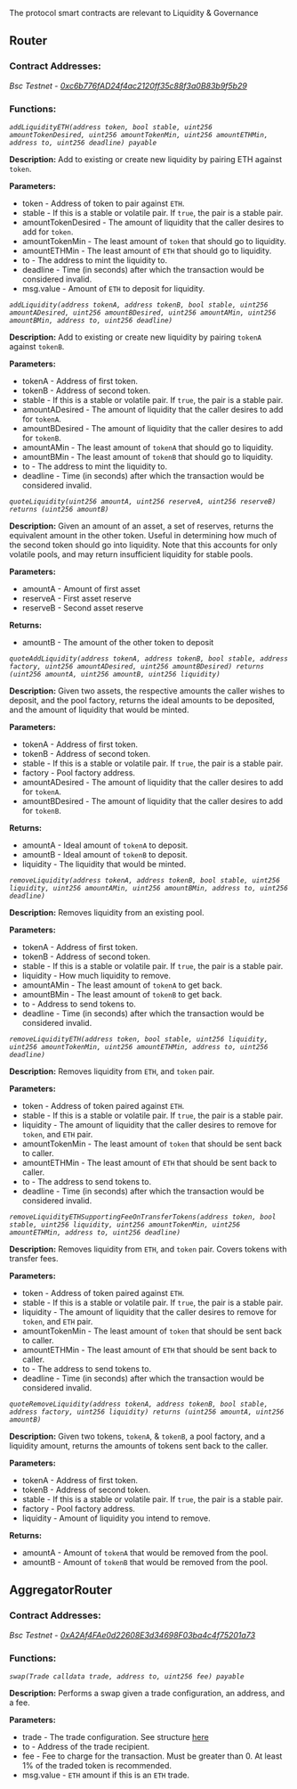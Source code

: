 The protocol smart contracts are relevant to Liquidity & Governance

## Router

### Contract Addresses:

_Bsc Testnet - [0xc6b776fAD24f4ac2120ff35c88f3a0B83b9f5b29](https://testnet.bscscan.com/address/0xc6b776fAD24f4ac2120ff35c88f3a0B83b9f5b29)_

### Functions:

_`addLiquidityETH(address token, bool stable, uint256 amountTokenDesired, uint256 amountTokenMin, uint256 amountETHMin, address to, uint256 deadline) payable`_

**Description:** Add to existing or create new liquidity by pairing ETH against `token`.

**Parameters:**

- token - Address of token to pair against `ETH`.
- stable - If this is a stable or volatile pair. If `true`, the pair is a stable pair.
- amountTokenDesired - The amount of liquidity that the caller desires to add for `token`.
- amountTokenMin - The least amount of `token` that should go to liquidity.
- amountETHMin - The least amount of `ETH` that should go to liquidity.
- to - The address to mint the liquidity to.
- deadline - Time (in seconds) after which the transaction would be considered invalid.
- msg.value - Amount of `ETH` to deposit for liquidity.

_`addLiquidity(address tokenA, address tokenB, bool stable, uint256 amountADesired, uint256 amountBDesired, uint256 amountAMin, uint256 amountBMin, address to, uint256 deadline)`_

**Description:** Add to existing or create new liquidity by pairing `tokenA` against `tokenB`.

**Parameters:**

- tokenA - Address of first token.
- tokenB - Address of second token.
- stable - If this is a stable or volatile pair. If `true`, the pair is a stable pair.
- amountADesired - The amount of liquidity that the caller desires to add for `tokenA`.
- amountBDesired - The amount of liquidity that the caller desires to add for `tokenB`.
- amountAMin - The least amount of `tokenA` that should go to liquidity.
- amountBMin - The least amount of `tokenB` that should go to liquidity.
- to - The address to mint the liquidity to.
- deadline - Time (in seconds) after which the transaction would be considered invalid.

_`quoteLiquidity(uint256 amountA, uint256 reserveA, uint256 reserveB) returns (uint256 amountB)`_

**Description:** Given an amount of an asset, a set of reserves, returns the equivalent amount in the other token. Useful in determining how much of the second token should go into liquidity. Note that this accounts for only volatile pools, and may return insufficient liquidity for stable pools.

**Parameters:**

- amountA - Amount of first asset
- reserveA - First asset reserve
- reserveB - Second asset reserve

**Returns:**

- amountB - The amount of the other token to deposit

_`quoteAddLiquidity(address tokenA, address tokenB, bool stable, address factory, uint256 amountADesired, uint256 amountBDesired) returns (uint256 amountA, uint256 amountB, uint256 liquidity)`_

**Description:** Given two assets, the respective amounts the caller wishes to deposit, and the pool factory, returns the ideal amounts to be deposited, and the amount of liquidity that would be minted.

**Parameters:**

- tokenA - Address of first token.
- tokenB - Address of second token.
- stable - If this is a stable or volatile pair. If `true`, the pair is a stable pair.
- factory - Pool factory address.
- amountADesired - The amount of liquidity that the caller desires to add for `tokenA`.
- amountBDesired - The amount of liquidity that the caller desires to add for `tokenB`.

**Returns:**

- amountA - Ideal amount of `tokenA` to deposit.
- amountB - Ideal amount of `tokenB` to deposit.
- liquidity - The liquidity that would be minted.

_`removeLiquidity(address tokenA, address tokenB, bool stable, uint256 liquidity, uint256 amountAMin, uint256 amountBMin, address to, uint256 deadline)`_

**Description:** Removes liquidity from an existing pool.

**Parameters:**

- tokenA - Address of first token.
- tokenB - Address of second token.
- stable - If this is a stable or volatile pair. If `true`, the pair is a stable pair.
- liquidity - How much liquidity to remove.
- amountAMin - The least amount of `tokenA` to get back.
- amountBMin - The least amount of `tokenB` to get back.
- to - Address to send tokens to.
- deadline - Time (in seconds) after which the transaction would be considered invalid.

_`removeLiquidityETH(address token, bool stable, uint256 liquidity, uint256 amountTokenMin, uint256 amountETHMin, address to, uint256 deadline)`_

**Description:** Removes liquidity from `ETH`, and `token` pair.

**Parameters:**

- token - Address of token paired against `ETH`.
- stable - If this is a stable or volatile pair. If `true`, the pair is a stable pair.
- liquidity - The amount of liquidity that the caller desires to remove for `token`, and `ETH` pair.
- amountTokenMin - The least amount of `token` that should be sent back to caller.
- amountETHMin - The least amount of `ETH` that should be sent back to caller.
- to - The address to send tokens to.
- deadline - Time (in seconds) after which the transaction would be considered invalid.

_`removeLiquidityETHSupportingFeeOnTransferTokens(address token, bool stable, uint256 liquidity, uint256 amountTokenMin, uint256 amountETHMin, address to, uint256 deadline)`_

**Description:** Removes liquidity from `ETH`, and `token` pair. Covers tokens with transfer fees.

**Parameters:**

- token - Address of token paired against `ETH`.
- stable - If this is a stable or volatile pair. If `true`, the pair is a stable pair.
- liquidity - The amount of liquidity that the caller desires to remove for `token`, and `ETH` pair.
- amountTokenMin - The least amount of `token` that should be sent back to caller.
- amountETHMin - The least amount of `ETH` that should be sent back to caller.
- to - The address to send tokens to.
- deadline - Time (in seconds) after which the transaction would be considered invalid.

_`quoteRemoveLiquidity(address tokenA, address tokenB, bool stable, address factory, uint256 liquidity) returns (uint256 amountA, uint256 amountB)`_

**Description:** Given two tokens, `tokenA`, & `tokenB`, a pool factory, and a liquidity amount, returns the amounts of tokens sent back to the caller.

**Parameters:**

- tokenA - Address of first token.
- tokenB - Address of second token.
- stable - If this is a stable or volatile pair. If `true`, the pair is a stable pair.
- factory - Pool factory address.
- liquidity - Amount of liquidity you intend to remove.

**Returns:**

- amountA - Amount of `tokenA` that would be removed from the pool.
- amountB - Amount of `tokenB` that would be removed from the pool.

## AggregatorRouter

### Contract Addresses:

_Bsc Testnet - [0xA2Af4FAe0d22608E3d34698F03ba4c4f75201a73](https://testnet.bscscan.com/address/0xA2Af4FAe0d22608E3d34698F03ba4c4f75201a73)_

### Functions:

_`swap(Trade calldata trade, address to, uint256 fee) payable`_

**Description:** Performs a swap given a trade configuration, an address, and a fee.

**Parameters:**

- trade - The trade configuration. See structure [here](https://github.com/Moniswap/contracts/blob/master/contracts/exchange-aggregator/interfaces/IAggregatorRouter.sol)
- to - Address of the trade recipient.
- fee - Fee to charge for the transaction. Must be greater than 0. At least 1% of the traded token is recommended.
- msg.value - `ETH` amount if this is an `ETH` trade.
